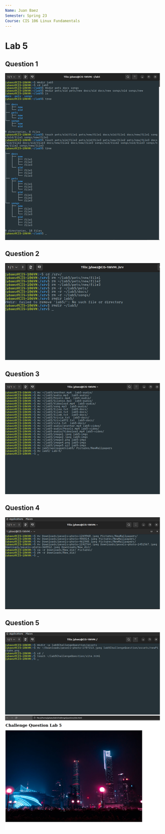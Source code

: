 ```yaml
---
Name: Juan Baez
Semester: Spring 23
Course: CIS 106 Linux Fundamentals
---
```


# Lab 5


## Question 1
![Q1](q1.png)<br>
## Question 2
![Q2](q2.png)<br>
## Question 3
![Q2](q3.png)<br>
## Question 4
![Q4](q4.png)<br>
## Question 5
![CQ1.1](Cq1.1.png)<br>
![CQ1.2](Cq1.2.png)<br>